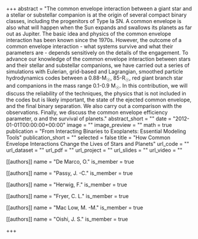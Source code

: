 +++
abstract = "The common envelope interaction between a giant star and a stellar or substellar companion is at the origin of several compact binary classes, including the progenitors of Type Ia SN. A common envelope is also what will happen when the Sun expands and swallows its planets as far out as Jupiter. The basic idea and physics of the common envelope interaction has been known since the 1970s. However, the outcome of a common envelope interaction - what systems survive and what their parameters are - depends sensitively on the details of the engagement. To advance our knowledge of the common envelope interaction between stars and their stellar and substellar companions, we have carried out a series of simulations with Eulerian, grid-based and Lagrangian, smoothed particle hydrodynamics codes between a 0.88-M<SUB>☉</SUB>, 85-R<SUB>☉</SUB>, red giant branch star and companions in the mass range 0.1-0.9 M<SUB>☉</SUB>. In this contribution, we will discuss the reliability of the techniques, the physics that is not included in the codes but is likely important, the state of the ejected common envelope, and the final binary separation. We also carry out a comparison with the observations. Finally, we discuss the common envelope efficiency parameter, α and the survival of planets."
abstract_short = ""
date = "2012-01-01T00:00:00+00:00"
image = ""
image_preview = ""
math = true
publication = "From Interacting Binaries to Exoplanets: Essential Modeling Tools"
publication_short = ""
selected = false
title = "How Common Envelope Interactions Change the Lives of Stars and Planets"
url_code = ""
url_dataset = ""
url_pdf = ""
url_project = ""
url_slides = ""
url_video = ""



[[authors]]
    name = "De Marco, O."
    is_member = true


[[authors]]
    name = "Passy, J. -C."
    is_member = true


[[authors]]
    name = "Herwig, F."
    is_member = true


[[authors]]
    name = "Fryer, C. L."
    is_member = true


[[authors]]
    name = "Mac Low, M. -M."
    is_member = true


[[authors]]
    name = "Oishi, J. S."
    is_member = true

+++
 